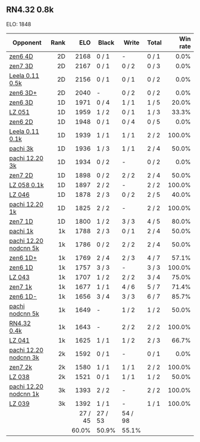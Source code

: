 ## RN4.32 0.8k ##

ELO: 1848

Opponent | Rank | ELO | Black | Write | Total | Win rate
---------|-----:|----:|-------|-------|-------|-------:
[zen6 4D](zen6%204D.md) | 2D | 2168 | 0 / 1 | - | 0 / 1 | 0.0%
[zen7 3D](zen7%203D.md) | 2D | 2167 | 0 / 1 | 0 / 2 | 0 / 3 | 0.0%
[Leela 0.11 0.5k](Leela%200.11%200.5k.md) | 2D | 2156 | 0 / 1 | 0 / 1 | 0 / 2 | 0.0%
[zen6 3D+](zen6%203D+.md) | 2D | 2040 | - | 0 / 2 | 0 / 2 | 0.0%
[zen6 3D](zen6%203D.md) | 1D | 1971 | 0 / 4 | 1 / 1 | 1 / 5 | 20.0%
[LZ 051](LZ%20051.md) | 1D | 1959 | 1 / 2 | 0 / 1 | 1 / 3 | 33.3%
[zen6 2D](zen6%202D.md) | 1D | 1948 | 0 / 1 | 0 / 4 | 0 / 5 | 0.0%
[Leela 0.11 0.1k](Leela%200.11%200.1k.md) | 1D | 1939 | 1 / 1 | 1 / 1 | 2 / 2 | 100.0%
[pachi 3k](pachi%203k.md) | 1D | 1936 | 1 / 3 | 1 / 1 | 2 / 4 | 50.0%
[pachi 12.20 3k](pachi%2012.20%203k.md) | 1D | 1934 | 0 / 2 | - | 0 / 2 | 0.0%
[zen7 2D](zen7%202D.md) | 1D | 1898 | 0 / 2 | 2 / 2 | 2 / 4 | 50.0%
[LZ 058 0.1k](LZ%20058%200.1k.md) | 1D | 1897 | 2 / 2 | - | 2 / 2 | 100.0%
[LZ 046](LZ%20046.md) | 1D | 1878 | 2 / 3 | 0 / 2 | 2 / 5 | 40.0%
[pachi 12.20 1k](pachi%2012.20%201k.md) | 1D | 1825 | 2 / 2 | - | 2 / 2 | 100.0%
[zen7 1D](zen7%201D.md) | 1D | 1800 | 1 / 2 | 3 / 3 | 4 / 5 | 80.0%
[pachi 1k](pachi%201k.md) | 1k | 1788 | 2 / 3 | 0 / 1 | 2 / 4 | 50.0%
[pachi 12.20 nodcnn 5k](pachi%2012.20%20nodcnn%205k.md) | 1k | 1786 | 0 / 2 | 2 / 2 | 2 / 4 | 50.0%
[zen6 1D+](zen6%201D+.md) | 1k | 1769 | 2 / 4 | 2 / 3 | 4 / 7 | 57.1%
[zen6 1D](zen6%201D.md) | 1k | 1757 | 3 / 3 | - | 3 / 3 | 100.0%
[LZ 043](LZ%20043.md) | 1k | 1707 | 1 / 2 | 2 / 2 | 3 / 4 | 75.0%
[zen7 1k](zen7%201k.md) | 1k | 1677 | 1 / 1 | 4 / 6 | 5 / 7 | 71.4%
[zen6 1D-](zen6%201D-.md) | 1k | 1656 | 3 / 4 | 3 / 3 | 6 / 7 | 85.7%
[pachi nodcnn 5k](pachi%20nodcnn%205k.md) | 1k | 1649 | - | 1 / 2 | 1 / 2 | 50.0%
[RN4.32 0.4k](RN4.32%200.4k.md) | 1k | 1643 | - | 2 / 2 | 2 / 2 | 100.0%
[LZ 041](LZ%20041.md) | 1k | 1625 | 1 / 1 | 1 / 2 | 2 / 3 | 66.7%
[pachi 12.20 nodcnn 3k](pachi%2012.20%20nodcnn%203k.md) | 2k | 1592 | 0 / 1 | - | 0 / 1 | 0.0%
[zen7 2k](zen7%202k.md) | 2k | 1580 | 1 / 1 | 1 / 1 | 2 / 2 | 100.0%
[LZ 038](LZ%20038.md) | 2k | 1521 | 0 / 1 | 1 / 1 | 1 / 2 | 50.0%
[pachi 12.20 nodcnn 1k](pachi%2012.20%20nodcnn%201k.md) | 3k | 1393 | 2 / 2 | - | 2 / 2 | 100.0%
[LZ 039](LZ%20039.md) | 3k | 1392 | 1 / 1 | - | 1 / 1 | 100.0%
 | | | 27 / 45 | 27 / 53 | 54 / 98 | 
 | | | 60.0% | 50.9% | 55.1% | 
